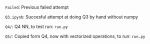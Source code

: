 `Failed`: Previous failed attempt

`Q3.ipynb`: Succesful attempt at doing Q3 by hand without numpy

`Q4/`: Q4 NN, to test run: ```run.py```

`Q5/`: Copied form Q4, now with vectorized operations, to run: ```run.py```
